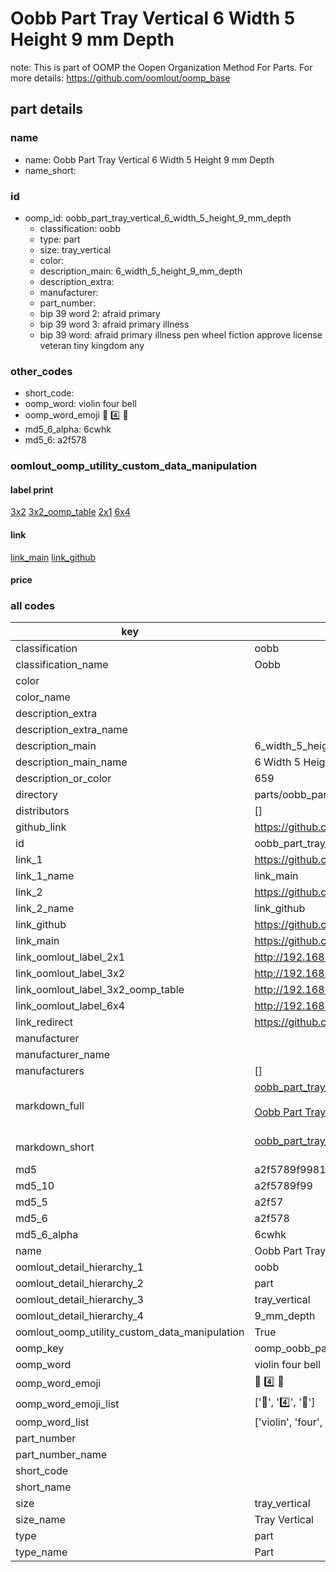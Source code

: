 # Oobb Part Tray Vertical 6 Width 5 Height 9 mm Depth  

note: This is part of OOMP the Oopen Organization Method For Parts. For more details: https://github.com/oomlout/oomp_base

##  part details
  







### name
* name: Oobb Part Tray Vertical 6 Width 5 Height 9 mm Depth
* name_short: 
### id
* oomp_id: oobb_part_tray_vertical_6_width_5_height_9_mm_depth
  * classification: oobb
  * type: part
  * size: tray_vertical
  * color: 
  * description_main: 6_width_5_height_9_mm_depth
  * description_extra: 
  * manufacturer: 
  * part_number: 
  * bip 39 word 2: afraid primary
  * bip 39 word 3: afraid primary illness
  * bip 39 word: afraid primary illness pen wheel fiction approve license veteran tiny kingdom any

### other_codes
* short_code: 
* oomp_word: violin four bell
* oomp_word_emoji :violin: :four: :bell:
* md5_6_alpha: 6cwhk
* md5_6: a2f578






### oomlout_oomp_utility_custom_data_manipulation
#### label print
[3x2](http://192.168.1.245:1112/?label=oomp%206cwhk)
[3x2_oomp_table](http://192.168.1.108:1112/?label=oomp%206cwhk)
[2x1](http://192.168.1.242:1112/?label=oomp%206cwhk)
[6x4](http://192.168.1.55:1112/?label=oomp%206cwhk)    

#### link

[link_main](https://github.com/oomlout/oomlout_oomp_version_1_messy/tree/main/parts/oobb_part_tray_vertical_6_width_5_height_9_mm_depth) [link_github](https://github.com/oomlout/oomlout_oomp_version_1_messy/tree/main/parts/oobb_part_tray_vertical_6_width_5_height_9_mm_depth)                             

#### price







### all codes 
| key | value |  
| --- | --- |  
| classification | oobb |  
| classification_name | Oobb |  
| color |  |  
| color_name |  |  
| description_extra |  |  
| description_extra_name |  |  
| description_main | 6_width_5_height_9_mm_depth |  
| description_main_name | 6 Width 5 Height 9 mm Depth |  
| description_or_color | 659 |  
| directory | parts/oobb_part_tray_vertical_6_width_5_height_9_mm_depth |  
| distributors | [] |  
| github_link | https://github.com/oomlout/oomlout_oomp_part_src/tree/main/parts/oobb_part_tray_vertical_6_width_5_height_9_mm_depth |  
| id | oobb_part_tray_vertical_6_width_5_height_9_mm_depth |  
| link_1 | https://github.com/oomlout/oomlout_oomp_version_1_messy/tree/main/parts/oobb_part_tray_vertical_6_width_5_height_9_mm_depth |  
| link_1_name | link_main |  
| link_2 | https://github.com/oomlout/oomlout_oomp_version_1_messy/tree/main/parts/oobb_part_tray_vertical_6_width_5_height_9_mm_depth |  
| link_2_name | link_github |  
| link_github | https://github.com/oomlout/oomlout_oomp_version_1_messy/tree/main/parts/oobb_part_tray_vertical_6_width_5_height_9_mm_depth |  
| link_main | https://github.com/oomlout/oomlout_oomp_version_1_messy/tree/main/parts/oobb_part_tray_vertical_6_width_5_height_9_mm_depth |  
| link_oomlout_label_2x1 | http://192.168.1.242:1112/?label=oomp%206cwhk |  
| link_oomlout_label_3x2 | http://192.168.1.245:1112/?label=oomp%206cwhk |  
| link_oomlout_label_3x2_oomp_table | http://192.168.1.108:1112/?label=oomp%206cwhk |  
| link_oomlout_label_6x4 | http://192.168.1.55:1112/?label=oomp%206cwhk |  
| link_redirect | https://github.com/oomlout/oomlout_oomp_version_1_messy/tree/main/parts/oobb_part_tray_vertical_6_width_5_height_9_mm_depth |  
| manufacturer |  |  
| manufacturer_name |  |  
| manufacturers | [] |  
| markdown_full | [oobb_part_tray_vertical_6_width_5_height_9_mm_depth](none)<br>[](none)<br>[Oobb Part Tray Vertical 6 Width 5 Height 9 Mm Depth](none)<br><br> |  
| markdown_short | [oobb_part_tray_vertical_6_width_5_height_9_mm_depth](none)<br><br> |  
| md5 | a2f5789f99812159577d0a26e26aa824 |  
| md5_10 | a2f5789f99 |  
| md5_5 | a2f57 |  
| md5_6 | a2f578 |  
| md5_6_alpha | 6cwhk |  
| name | Oobb Part Tray Vertical 6 Width 5 Height 9 mm Depth |  
| oomlout_detail_hierarchy_1 | oobb |  
| oomlout_detail_hierarchy_2 | part |  
| oomlout_detail_hierarchy_3 | tray_vertical |  
| oomlout_detail_hierarchy_4 | 9_mm_depth |  
| oomlout_oomp_utility_custom_data_manipulation | True |  
| oomp_key | oomp_oobb_part_tray_vertical_6_width_5_height_9_mm_depth |  
| oomp_word | violin four bell |  
| oomp_word_emoji | :violin: :four: :bell: |  
| oomp_word_emoji_list | [':violin:', ':four:', ':bell:'] |  
| oomp_word_list | ['violin', 'four', 'bell'] |  
| part_number |  |  
| part_number_name |  |  
| short_code |  |  
| short_name |  |  
| size | tray_vertical |  
| size_name | Tray Vertical |  
| type | part |  
| type_name | Part |  
